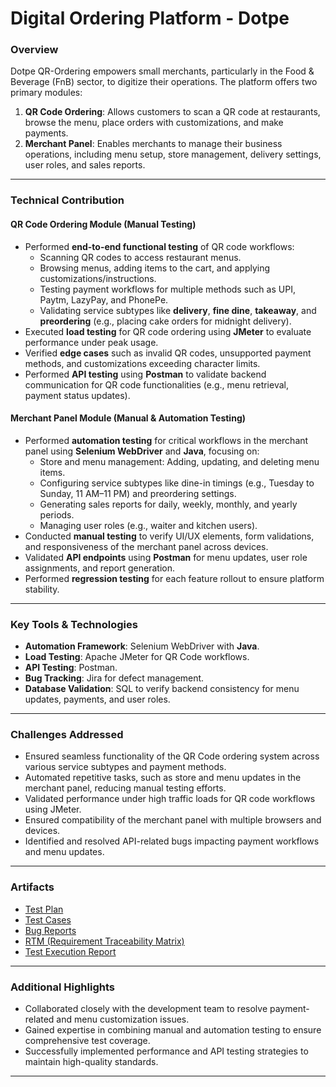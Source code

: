# Digital Ordering Platform - Dotpe

### Overview
Dotpe QR-Ordering empowers small merchants, particularly in the Food & Beverage (FnB) sector, to digitize their operations. The platform offers two primary modules:  
1. **QR Code Ordering**: Allows customers to scan a QR code at restaurants, browse the menu, place orders with customizations, and make payments.  
2. **Merchant Panel**: Enables merchants to manage their business operations, including menu setup, store management, delivery settings, user roles, and sales reports.

---

### Technical Contribution

#### **QR Code Ordering Module (Manual Testing)**  
- Performed **end-to-end functional testing** of QR code workflows:  
  - Scanning QR codes to access restaurant menus.  
  - Browsing menus, adding items to the cart, and applying customizations/instructions.  
  - Testing payment workflows for multiple methods such as UPI, Paytm, LazyPay, and PhonePe.  
  - Validating service subtypes like **delivery**, **fine dine**, **takeaway**, and **preordering** (e.g., placing cake orders for midnight delivery).  
- Executed **load testing** for QR code ordering using **JMeter** to evaluate performance under peak usage.  
- Verified **edge cases** such as invalid QR codes, unsupported payment methods, and customizations exceeding character limits.  
- Performed **API testing** using **Postman** to validate backend communication for QR code functionalities (e.g., menu retrieval, payment status updates).

#### **Merchant Panel Module (Manual & Automation Testing)**  
- Performed **automation testing** for critical workflows in the merchant panel using **Selenium WebDriver** and **Java**, focusing on:  
  - Store and menu management: Adding, updating, and deleting menu items.  
  - Configuring service subtypes like dine-in timings (e.g., Tuesday to Sunday, 11 AM–11 PM) and preordering settings.  
  - Generating sales reports for daily, weekly, monthly, and yearly periods.  
  - Managing user roles (e.g., waiter and kitchen users).  
- Conducted **manual testing** to verify UI/UX elements, form validations, and responsiveness of the merchant panel across devices.  
- Validated **API endpoints** using **Postman** for menu updates, user role assignments, and report generation.  
- Performed **regression testing** for each feature rollout to ensure platform stability.  

---

### Key Tools & Technologies
- **Automation Framework**: Selenium WebDriver with **Java**.  
- **Load Testing**: Apache JMeter for QR Code workflows.  
- **API Testing**: Postman.  
- **Bug Tracking**: Jira for defect management.  
- **Database Validation**: SQL to verify backend consistency for menu updates, payments, and user roles.  

---

### Challenges Addressed
- Ensured seamless functionality of the QR Code ordering system across various service subtypes and payment methods.  
- Automated repetitive tasks, such as store and menu updates in the merchant panel, reducing manual testing efforts.  
- Validated performance under high traffic loads for QR code workflows using JMeter.  
- Ensured compatibility of the merchant panel with multiple browsers and devices.  
- Identified and resolved API-related bugs impacting payment workflows and menu updates.  

---

### Artifacts
- [Test Plan](https://github.com/neha581/QA-Engineer-Portfolio/blob/main/Dotpe_QR-Ordering/Test-Plan.md)  
- [Test Cases](https://github.com/neha581/QA-Engineer-Portfolio/blob/main/Dotpe_QR-Ordering/Test-Cases.md)  
- [Bug Reports](https://github.com/neha581/QA-Engineer-Portfolio/blob/main/Dotpe_QR-Ordering/Bug-Reports.md)  
- [RTM (Requirement Traceability Matrix)](https://github.com/neha581/QA-Engineer-Portfolio/blob/main/Dotpe_QR-Ordering/RTM.md)  
- [Test Execution Report](https://github.com/neha581/QA-Engineer-Portfolio/blob/main/Dotpe_QR-Ordering/Test-Execution-Report.md)  

---

### Additional Highlights
- Collaborated closely with the development team to resolve payment-related and menu customization issues.  
- Gained expertise in combining manual and automation testing to ensure comprehensive test coverage.  
- Successfully implemented performance and API testing strategies to maintain high-quality standards.

---

